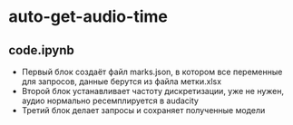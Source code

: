 # auto-get-audio-time

## code.ipynb
- Первый блок создаёт файл marks.json, в котором все переменные для запросов, данные берутся из файла метки.xlsx
- Второй блок устанавливает частоту дискретизации, уже не нужен, аудио нормально ресемплируется в audacity
- Третий блок делает запросы и сохраняет полученные модели
